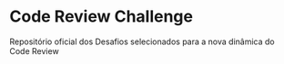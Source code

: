 # Code Review Challenge
Repositório oficial dos Desafios selecionados para a nova dinâmica do Code Review
